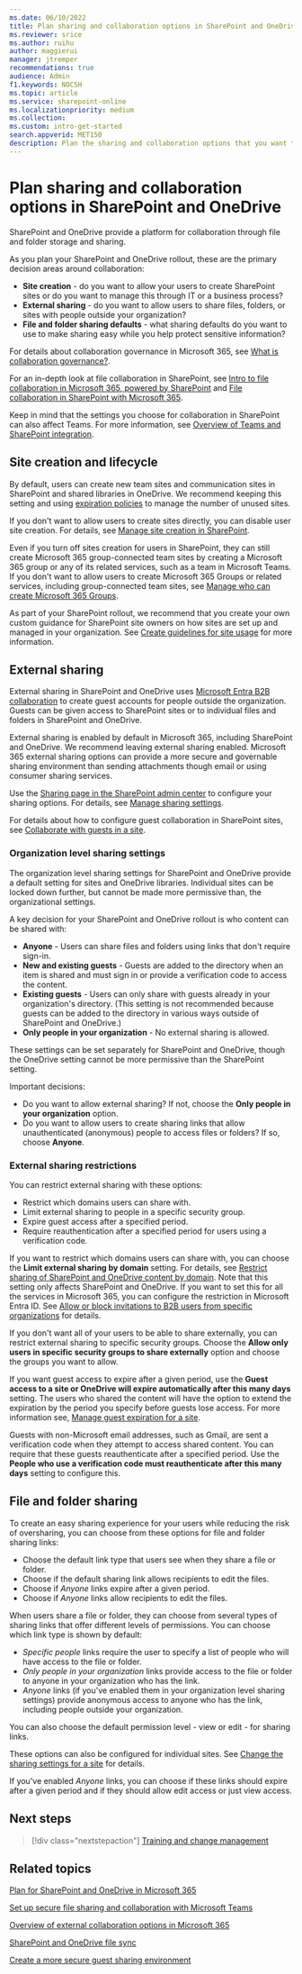 ```yaml
---
ms.date: 06/10/2022
title: Plan sharing and collaboration options in SharePoint and OneDrive
ms.reviewer: srice
ms.author: ruihu
author: maggierui
manager: jtremper
recommendations: true
audience: Admin
f1.keywords: NOCSH
ms.topic: article
ms.service: sharepoint-online
ms.localizationpriority: medium
ms.collection:  
ms.custom: intro-get-started
search.appverid: MET150
description: Plan the sharing and collaboration options that you want to implement as part of rolling out SharePoint and OneDrive.
---
```


# Plan sharing and collaboration options in SharePoint and OneDrive

SharePoint and OneDrive provide a platform for collaboration through file and folder storage and sharing.

As you plan your SharePoint and OneDrive rollout, these are the primary decision areas around collaboration:

- **Site creation** - do you want to allow your users to create SharePoint sites or do you want to manage this through IT or a business process?
- **External sharing** - do you want to allow users to share files, folders, or sites with people outside your organization?
- **File and folder sharing defaults** - what sharing defaults do you want to use to make sharing easy while you help protect sensitive information?

For details about collaboration governance in Microsoft 365, see [What is collaboration governance?](/microsoft-365/solutions/collaboration-governance-overview).

For an in-depth look at file collaboration in SharePoint, see [Intro to file collaboration in Microsoft 365, powered by SharePoint](/sharepoint/intro-to-file-collaboration) and [File collaboration in SharePoint with Microsoft 365](/sharepoint/deploy-file-collaboration).

Keep in mind that the settings you choose for collaboration in SharePoint can also affect Teams. For more information, see [Overview of Teams and SharePoint integration](teams-connected-sites.md).

## Site creation and lifecycle

By default, users can create new team sites and communication sites in SharePoint and shared libraries in OneDrive. We recommend keeping this setting and using [expiration policies](/microsoft-365/solutions/microsoft-365-groups-expiration-policy) to manage the number of unused sites.

If you don't want to allow users to create sites directly, you can disable user site creation. For details, see [Manage site creation in SharePoint](/sharepoint/manage-site-creation).

Even if you turn off sites creation for users in SharePoint, they can still create Microsoft 365 group-connected team sites by creating a Microsoft 365 group or any of its related services, such as a team in Microsoft Teams. If you don't want to allow users to create Microsoft 365 Groups or related services, including group-connected team sites, see [Manage who can create Microsoft 365 Groups](/microsoft-365/solutions/manage-creation-of-groups).

As part of your SharePoint rollout, we recommend that you create your own custom guidance for SharePoint site owners on how sites are set up and managed in your organization. See [Create guidelines for site usage](sites-usage-guidelines.md) for more information.

## External sharing

External sharing in SharePoint and OneDrive uses [Microsoft Entra B2B collaboration](/azure/active-directory/external-identities/what-is-b2b) to create guest accounts for people outside the organization. Guests can be given access to SharePoint sites or to individual files and folders in SharePoint and OneDrive.

External sharing is enabled by default in Microsoft 365, including SharePoint and OneDrive. We recommend leaving external sharing enabled. Microsoft 365 external sharing options can provide a more secure and governable sharing environment than sending attachments though email or using consumer sharing services.

Use the <a href="https://go.microsoft.com/fwlink/?linkid=2185222" target="_blank">Sharing page in the SharePoint admin center</a> to configure your sharing options. For details, see [Manage sharing settings](/sharepoint/turn-external-sharing-on-or-off).

For details about how to configure guest collaboration in SharePoint sites, see [Collaborate with guests in a site](/microsoft-365/solutions/collaborate-in-site).

### Organization level sharing settings

The organization level sharing settings for SharePoint and OneDrive provide a default setting for sites and OneDrive libraries. Individual sites can be locked down further, but cannot be made more permissive than, the organizational settings.

A key decision for your SharePoint and OneDrive rollout is who content can be shared with:

- **Anyone** - Users can share files and folders using links that don't require sign-in.
- **New and existing guests** - Guests are added to the directory when an item is shared and must sign in or provide a verification code to access the content.
- **Existing guests** - Users can only share with guests already in your organization's directory. (This setting is not recommended because guests can be added to the directory in various ways outside of SharePoint and OneDrive.)
- **Only people in your organization** - No external sharing is allowed.

These settings can be set separately for SharePoint and OneDrive, though the OneDrive setting cannot be more permissive than the SharePoint setting.

Important decisions:
- Do you want to allow external sharing? If not, choose the **Only people in your organization** option.
- Do you want to allow users to create sharing links that allow unauthenticated (anonymous) people to access files or folders? If so, choose **Anyone**.

### External sharing restrictions

You can restrict external sharing with these options:

- Restrict which domains users can share with.
- Limit external sharing to people in a specific security group.
- Expire guest access after a specified period.
- Require reauthentication after a specified period for users using a verification code.

If you want to restrict which domains users can share with, you can choose the **Limit external sharing by domain** setting. For details, see [Restrict sharing of SharePoint and OneDrive content by domain](/sharepoint/restricted-domains-sharing). Note that this setting only affects SharePoint and OneDrive. If you want to set this for all the services in Microsoft 365, you can configure the restriction in Microsoft Entra ID. See [Allow or block invitations to B2B users from specific organizations](/azure/active-directory/external-identities/allow-deny-list) for details.

If you don't want all of your users to be able to share externally, you can restrict external sharing to specific security groups. Choose the **Allow only users in specific security groups to share externally** option and choose the groups you want to allow.

If you want guest access to expire after a given period, use the **Guest access to a site or OneDrive will expire automatically after this many days** setting. The users who shared the content will have the option to extend the expiration by the period you specify before guests lose access. For more information see, [Manage guest expiration for a site](https://support.microsoft.com/office/25bee24f-42ad-4ee8-8402-4186eed74dea).

Guests with non-Microsoft email addresses, such as Gmail, are sent a verification code when they attempt to access shared content. You can require that these guests reauthenticate after a specified period. Use the **People who use a verification code must reauthenticate after this many days** setting to configure this.

## File and folder sharing

To create an easy sharing experience for your users while reducing the risk of oversharing, you can choose from these options for file and folder sharing links:

- Choose the default link type that users see when they share a file or folder.
- Choose if the default sharing link allows recipients to edit the files.
- Choose if *Anyone* links expire after a given period.
- Choose if *Anyone* links allow recipients to edit the files.

When users share a file or folder, they can choose from several types of sharing links that offer different levels of permissions. You can choose which link type is shown by default:
- *Specific people* links require the user to specify a list of people who will have access to the file or folder.
- *Only people in your organization* links provide access to the file or folder to anyone in your organization who has the link.
- *Anyone* links (if you've enabled them in your organization level sharing settings) provide anonymous access to anyone who has the link, including people outside your organization.

You can also choose the default permission level - view or edit - for sharing links.

These options can also be configured for individual sites. See [Change the sharing settings for a site](/sharepoint/change-external-sharing-site) for details.

If you've enabled *Anyone* links, you can choose if these links should expire after a given period and if they should allow edit access or just view access.

## Next steps

> [!div class="nextstepaction"]
> [Training and change management](training-change-management.md)

## Related topics

[Plan for SharePoint and OneDrive in Microsoft 365](plan-for-sharepoint-onedrive.md)

[Set up secure file sharing and collaboration with Microsoft Teams](/microsoft-365/solutions/setup-secure-collaboration-with-teams)

[Overview of external collaboration options in Microsoft 365](/microsoft-365/enterprise/external-guest-access)

[SharePoint and OneDrive file sync](/sharepoint/sharepoint-sync)

[Create a more secure guest sharing environment](/microsoft-365/solutions/create-secure-guest-sharing-environment)
